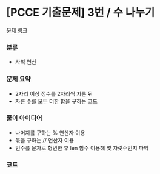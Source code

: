# [PCCE 기출문제] 3번 / 수 나누기

[문제 링크](https://school.programmers.co.kr/learn/courses/30/lessons/340205)

### 분류
- 사칙 연산

### 문제 요약
- 2자리 이상 정수를 2자리씩 자른 뒤
- 자른 수를 모두 더한 합을 구하는 코드

### 풀이 아이디어
- 나머지를 구하는 % 연산자 이용
- 몫을 구하는 // 연산자 이용
- 인수를 문자로 형변한 후 len 함수 이용해 몇 자릿수인지 파악

### 코드
```python